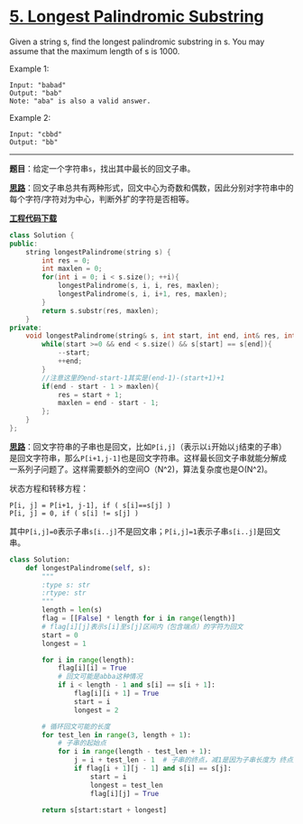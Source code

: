# [5. Longest Palindromic Substring](https://leetcode.com/problems/longest-palindromic-substring/)

Given a string s, find the longest palindromic substring in s. You may assume that the maximum length of s is 1000.

Example 1:

    Input: "babad"
    Output: "bab"
    Note: "aba" is also a valid answer.
Example 2:

    Input: "cbbd"
    Output: "bb"

-----

**题目**：给定一个字符串`s`，找出其中最长的回文子串。

**[思路](https://leetcode.com/problems/longest-palindromic-substring/discuss/2928/Very-simple-clean-java-solution)**：回文子串总共有两种形式，回文中心为奇数和偶数，因此分别对字符串中的每个字符/字符对为中心，判断外扩的字符是否相等。

[**工程代码下载**](https://github.com/abesft/leetcode)

```cpp
class Solution {
public:
    string longestPalindrome(string s) {
        int res = 0;
        int maxlen = 0;
        for(int i = 0; i < s.size(); ++i){
            longestPalindrome(s, i, i, res, maxlen);
            longestPalindrome(s, i, i+1, res, maxlen);
        }
        return s.substr(res, maxlen);
    }
private:
    void longestPalindrome(string& s, int start, int end, int& res, int& maxlen) {
        while(start >=0 && end < s.size() && s[start] == s[end]){
            --start;
            ++end;
        }
        //注意这里的end-start-1其实是(end-1)-(start+1)+1
        if(end - start - 1 > maxlen){
            res = start + 1;
            maxlen = end - start - 1;
        };
    }
};
```

**[思路](https://blog.csdn.net/wangbaochu/article/details/53861833)**：回文字符串的子串也是回文，比如`P[i,j]`（表示以`i`开始以`j`结束的子串）是回文字符串，那么`P[i+1,j-1]`也是回文字符串。这样最长回文子串就能分解成一系列子问题了。这样需要额外的空间O（N\^2)，算法复杂度也是O(N\^2)。

状态方程和转移方程：

    P[i, j] = P[i+1, j-1], if ( s[i]==s[j] )
    P[i, j] = 0, if ( s[i] != s[j] )

其中`P[i,j]=0`表示子串`s[i..j]`不是回文串；`P[i,j]=1`表示子串`s[i..j]`是回文串。

```python
class Solution:
    def longestPalindrome(self, s):
        """
        :type s: str
        :rtype: str
        """
        length = len(s)
        flag = [[False] * length for i in range(length)]
        # flag[i][j]表示s[i]至s[j]区间内（包含端点）的字符为回文
        start = 0
        longest = 1

        for i in range(length):
            flag[i][i] = True
            # 回文可能是abba这种情况
            if i < length - 1 and s[i] == s[i + 1]:
                flag[i][i + 1] = True
                start = i
                longest = 2

        # 循环回文可能的长度
        for test_len in range(3, length + 1):
            # 子串的起始点
            for i in range(length - test_len + 1):
                j = i + test_len - 1  # 子串的终点，减1是因为子串长度为 终点序号-起点序号+1
                if flag[i + 1][j - 1] and s[i] == s[j]:
                    start = i
                    longest = test_len
                    flag[i][j] = True

        return s[start:start + longest]
```
